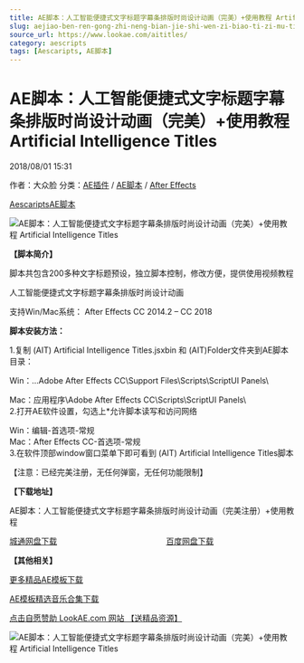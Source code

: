 ```yaml
---
title: AE脚本：人工智能便捷式文字标题字幕条排版时尚设计动画（完美）+使用教程 Artificial Intelligence Titles
slug: aejiao-ben-ren-gong-zhi-neng-bian-jie-shi-wen-zi-biao-ti-zi-mu-tiao-pai-ban-shi-shang-she-ji-dong-hua-wan-mei-shi-yong-jiao-cheng-artificial-intelligence-titles
source_url: https://www.lookae.com/aititles/
category: aescripts
tags: [Aescaripts, AE脚本]
---
```

# AE脚本：人工智能便捷式文字标题字幕条排版时尚设计动画（完美）+使用教程 Artificial Intelligence Titles

2018/08/01 15:31

作者：大众脸
分类：[AE插件](https://www.lookae.com/after-effects/aechajian/) / [AE脚本](https://www.lookae.com/after-effects/aescripts/) / [After Effects](https://www.lookae.com/after-effects/)

[Aescaripts](https://www.lookae.com/tag/aescaripts/)[AE脚本](https://www.lookae.com/tag/ae%e8%84%9a%e6%9c%ac/)

![AE脚本：人工智能便捷式文字标题字幕条排版时尚设计动画（完美）+使用教程 Artificial Intelligence Titles](https://www.lookae.com/wp-content/uploads/2018/07/AI.T.jpg "AE脚本：人工智能便捷式文字标题字幕条排版时尚设计动画（完美）+使用教程 Artificial Intelligence Titles-LookAE.com")

**【脚本简介】**

脚本共包含200多种文字标题预设，独立脚本控制，修改方便，提供使用视频教程

人工智能便捷式文字标题字幕条排版时尚设计动画

支持Win/Mac系统： After Effects CC 2014.2 – CC 2018

**脚本安装方法：**

1.复制 (AIT) Artificial Intelligence Titles.jsxbin 和 (AIT)Folder文件夹到AE脚本目录：

Win：…Adobe After Effects CC\Support Files\Scripts\ScriptUI Panels\

Mac：应用程序\Adobe After Effects CC\Scripts\ScriptUI Panels\  
2.打开AE软件设置，勾选上\*允许脚本读写和访问网络

Win：编辑-首选项-常规  
Mac：After Effects CC-首选项-常规  
3.在软件顶部window窗口菜单下即可看到 (AIT) Artificial Intelligence Titles脚本

【注意：已经完美注册，无任何弹窗，无任何功能限制】

**【下载地址】**

AE脚本：人工智能便捷式文字标题字幕条排版时尚设计动画（完美注册）+使用教程

[城通网盘下载](https://lookae.ctfile.com/fs/680462-301168668)                                                 [百度网盘下载](https://pan.baidu.com/s/1zmygNb_xRFxznVFoZ1dNIw)

**【其他相关】**

[更多精品AE模板下载](https://www.lookae.com/after-effects/other-after-effects/)

[AE模板精选音乐合集下载](https://item.taobao.com/item.htm?spm=a1z10.1.w4004-2793089344.4.MUvxbV&id=37289930486)

[点击自愿赞助 LookAE.com 网站 【送精品资源】](https://www.lookae.com/sponsor/)

![AE脚本：人工智能便捷式文字标题字幕条排版时尚设计动画（完美）+使用教程 Artificial Intelligence Titles](https://wx2.sinaimg.cn/mw1024/a1916e89gy1ftszz4hybfj20he1cs7wh.jpg "AE脚本：人工智能便捷式文字标题字幕条排版时尚设计动画（完美）+使用教程 Artificial Intelligence Titles-LookAE.com")
